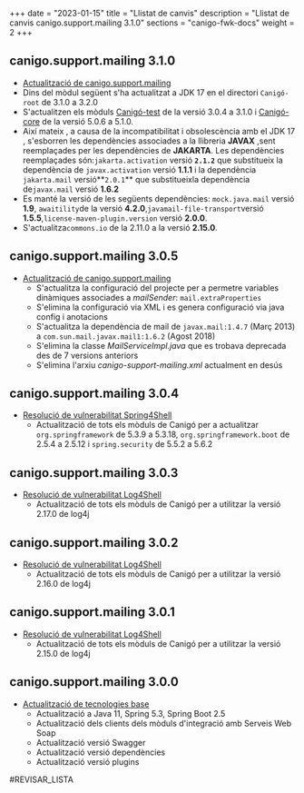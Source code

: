 +++
date        = "2023-01-15"
title       = "Llistat de canvis"
description = "Llistat de canvis canigo.support.mailing 3.1.0"
sections    = "canigo-fwk-docs"
weight		= 2
+++

## canigo.support.mailing 3.1.0

  - [Actualització de canigo.support.mailing](/noticies/2023-01-15-CAN-actualitzacio-canigo-mailing-3_1_0/)
  - Dins del mòdul següent s'ha actualitzat a JDK 17 en el directori `Canigó-root` de 3.1.0 a 3.2.0
  - S'actualitzen els mòduls  [Canigó-test](
    /plataformes/canigo/documentacio-llibreries/canigo.test/3.1.0/) de la versió 3.0.4 a 3.1.0 
   i [Canigó-core](/plataformes/canigo/documentacio-llibreries/canigo.core/5.1.0/) 
   de la versió 5.0.6 a 5.1.0.
  - Així mateix , a causa de la incompatibilitat i obsolescència amb el JDK 17 , s'esborren les dependències 
  associades a la llibreria **JAVAX** ,sent reemplaçades per les dependències de **JAKARTA**.
  Les dependències reemplaçades són:`jakarta.activation` versió **`2.1.2`** que substitueix la dependència de
  `javax.activation` versió **1.1.1** i la dependència `jakarta.mail` versió**`2.0.1`**
  que substitueixla dependència de`javax.mail` versió **1.6.2** 
  - Es manté la versió de les següents dependències: `mock.java.mail` versió **1.9**,
    `awaitility`de la versió  **4.2.0**,`javamail-file-transport`versió **1.5.5**,`license-maven-plugin.version`
    versió **2.0.0**.
  - S'actualitza`commons.io` de la 2.11.0 a la versió **2.15.0**.
 

## canigo.support.mailing 3.0.5

- [Actualització de canigo.support.mailing](/noticies/2022-06-13-CAN-actualitzacio-canigo-mailing-3_0_5/)
   - S'actualitza la configuració del projecte per a permetre variables dinàmiques associades a *mailSender*: `mail.extraProperties`
   - S'elimina la configuració via XML i es genera configuració via java config i anotacions
   - S'actualitza la dependència de mail de `javax.mail:1.4.7` (Març 2013) a `com.sun.mail.javax.mail1:1.6.2` (Agost 2018)
   - S'elimina la classe *MailServiceImpl.java* que es trobava deprecada des de 7 versions anteriors
   - S'elimina l'arxiu *canigo-support-mailing.xml* actualment en desús

## canigo.support.mailing 3.0.4

- [Resolució de vulnerabilitat Spring4Shell](/noticies/2022-04-13-CAN-actualitzacio-canigo-3_6_4/)
   - Actualització de tots els mòduls de Canigó per a actualitzar `org.springframework` de 5.3.9 a 5.3.18,
   `org.springframework.boot` de 2.5.4 a 2.5.12 i `spring.security` de 5.5.2 a 5.6.2

## canigo.support.mailing 3.0.3

- [Resolució de vulnerabilitat Log4Shell](/noticies/2021-12-27-CAN-actualitzacio-canigo-3_4_9_3_6_3/)
   - Actualització de tots els mòduls de Canigó per a utilitzar la versió 2.17.0 de log4j

## canigo.support.mailing 3.0.2

- [Resolució de vulnerabilitat Log4Shell](/noticies/2021-12-17-CAN-actualitzacio-canigo-3_4_8_3_6_2/)
   - Actualització de tots els mòduls de Canigó per a utilitzar la versió 2.16.0 de log4j

## canigo.support.mailing 3.0.1

- [Resolució de vulnerabilitat Log4Shell](/noticies/2021-12-13-CAN-actualitzacio-canigo-3_4_7_3_6_1/)
   - Actualització de tots els mòduls de Canigó per a utilitzar la versió 2.15.0 de log4j

## canigo.support.mailing 3.0.0

- [Actualització de tecnologies base](/noticies/2021-10-25-CAN-actualitzacio-canigo-3_6_0/)
   - Actualització a Java 11, Spring 5.3, Spring Boot 2.5
   - Actualització dels clients dels mòduls d'integració amb Serveis Web Soap
   - Actualització versió Swagger
   - Actualització versió dependències
   - Actualització versió plugins

#REVISAR_LISTA